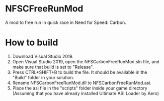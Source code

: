 # NFSCFreeRunMod
A mod to free run in quick race in Need for Speed: Carbon.

# How to build
1. Download Visual Studio 2019.
2. Open Visual Studio 2019, open the NFSCarbonFreeRunMod.sln file, and make sure that build is set to "Release".
3. Press CTRL+SHIFT+B to build the file. It should be available in the "Build" folder in your solution.
4. Rename NFSCarbonFreeRunMod.dll to NFSCarbonFreeRunMod.asi.
5. Place the asi file in the "scripts" folder inside your game directory (Assuming that you have already installed Ultimate ASI Loader by Aero)
